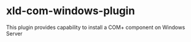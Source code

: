 # xld-com-windows-plugin

This plugin provides capability to install a COM+ component on Windows Server
